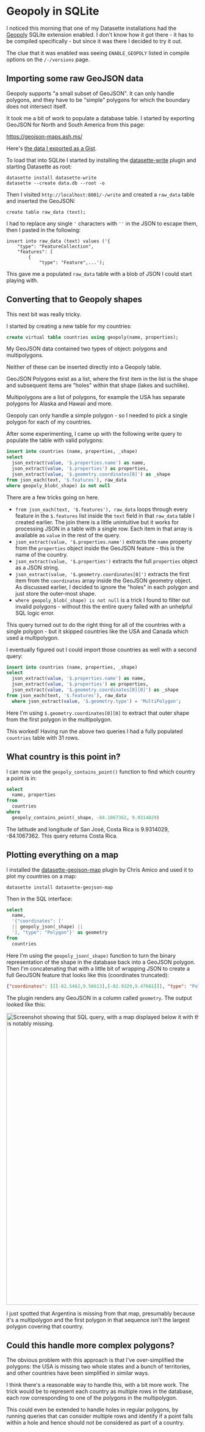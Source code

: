 # Geopoly in SQLite

I noticed this morning that one of my Datasette installations had the [Geopoly](https://www.sqlite.org/geopoly.html) SQLite extension enabled. I don't know how it got there - it has to be compiled specifically - but since it was there I decided to try it out.

The clue that it was enabled was seeing `ENABLE_GEOPOLY` listed in compile options on the `/-/versions` page.

## Importing some raw GeoJSON data

Geopoly supports "a small subset of GeoJSON". It can only handle polygons, and they have to be "simple" polygons for which the boundary does not intersect itself.

It took me a bit of work to populate a database table. I started by exporting GeoJSON for North and South America from this page:

https://geojson-maps.ash.ms/

Here's [the data I exported as a Gist](https://gist.github.com/simonw/683bf1ff7403796ae49b70be8e202e7e).

To load that into SQLite I started by installing the [datasette-write](https://datasette.io/plugins/datasette-write) plugin and starting Datasette as root:

```
datasette install datasette-write
datasette --create data.db --root -o
```
Then I visited `http://localhost:8001/-/write` and created a `raw_data` table and inserted the GeoJSON:
```
create table raw_data (text);
```
I had to replace any single `'` characters with `''` in the JSON to escape them, then I pasted in the following:
```
insert into raw_data (text) values ('{
    "type": "FeatureCollection",
    "features": [
        {
            "type": "Feature",...');
```
This gave me a populated `raw_data` table with a blob of JSON I could start playing with.

## Converting that to Geopoly shapes

This next bit was really tricky.

I started by creating a new table for my countries:

```sql
create virtual table countries using geopoly(name, properties);
```

My GeoJSON data contained two types of object: polygons and multipolygons.

Neither of these can be inserted directly into a Geopoly table.

GeoJSON Polygons exist as a list, where the first item in the list is the shape and subsequent items are "holes" within that shape (lakes and suchlike).

Multipolygons are a list of polygons, for example the USA has separate polygons for Alaska and Hawaii and more.

Geopoly can only handle a simple polygon - so I needed to pick a single polygon for each of my countries.

After some experimenting, I came up with the following write query to populate the table with valid polygons:

```sql
insert into countries (name, properties, _shape)
select
  json_extract(value, '$.properties.name') as name,
  json_extract(value, '$.properties') as properties,
  json_extract(value, '$.geometry.coordinates[0]') as _shape
from json_each(text, '$.features'), raw_data
where geopoly_blob(_shape) is not null
```
There are a few tricks going on here.

- `from json_each(text, '$.features'), raw_data` loops through every feature in the `$.features` list inside the `text` field in that `raw_data` table I created earlier. The join there is a little unintuitive but it works for processing JSON in a table with a single row. Each item in that array is available as `value` in the rest of the query.
- `json_extract(value, '$.properties.name')` extracts the `name` property from the `properties` object inside the GeoJSON feature - this is the name of the country.
- `json_extract(value, '$.properties')` extracts the full `properties` object as a JSON string.
- `json_extract(value, '$.geometry.coordinates[0]')` extracts the first item from the `coordinates` array inside the GeoJSON geometry object. As discussed earlier, I decided to ignore the "holes" in each polygon and just store the outer-most shape.
- `where geopoly_blob(_shape) is not null` is a trick I found to filter out invalid polygons - without this the entire query failed with an unhelpful SQL logic error.

This query turned out to do the right thing for all of the countries with a single polygon - but it skipped countries like the USA and Canada which used a multipolygon.

I eventually figured out I could import those countries as well with a second query:

```sql
insert into countries (name, properties, _shape)
select
  json_extract(value, '$.properties.name') as name,
  json_extract(value, '$.properties') as properties,
  json_extract(value, '$.geometry.coordinates[0][0]') as _shape
from json_each(text, '$.features'), raw_data
  where json_extract(value, '$.geometry.type') = 'MultiPolygon';
```
Here I'm using `$.geometry.coordinates[0][0]` to extract that outer shape from the first polygon in the multipolygon.

This worked! Having run the above two queries I had a fully populated `countries` table with 31 rows.

## What country is this point in?

I can now use the `geopoly_contains_point()` function to find which country a point is in:

```sql
select
  name, properties
from
  countries
where
  geopoly_contains_point(_shape, -84.1067362, 9.9314029)
```
The latitude and longitude of San José, Costa Rica is 9.9314029, -84.1067362. This query returns Costa Rica.

## Plotting everything on a map

I installed the [datasette-geojson-map](https://datasette.io/plugins/datasette-geojson-map) plugin by Chris Amico and used it to plot my countries on a map:

```
datasette install datasette-geojson-map
```
Then in the SQL interface:
```sql
select
  name,
  '{"coordinates": ['
  || geopoly_json(_shape) || 
  '], "type": "Polygon"}' as geometry
from
  countries
```
Here I'm using the `geopoly_json(_shape)` function to turn the binary representation of the shape in the database back into a GeoJSON polygon. Then I'm concatenating that with a little bit of wrapping JSON to create a full GeoJSON feature that looks like this (coordinates truncated):

```json
{"coordinates": [[[-82.5462,9.56613],[-82.9329,9.47681]]], "type": "Polygon"}
```

The plugin renders any GeoJSON in a column called `geometry`. The output looked like this:

<img width="765" alt="Screenshot showing that SQL query, with a map displayed below it with the outlines of all 31 countries. Argentina is notably missing." src="https://user-images.githubusercontent.com/9599/210618239-4c14bf8a-6c83-4220-b86a-047b5ea01c1d.png">

I just spotted that Argentina is missing from that map, presumably because it's a multipolygon and the first polygon in that sequence isn't the largest polygon covering that country.

## Could this handle more complex polygons?

The obvious problem with this approach is that I've over-simplified the polygons: the USA is missing two whole states and a bunch of territories, and other countries have been simplified in similar ways.

I think there's a reasonable way to handle this, with a bit more work. The trick would be to represent each country as multiple rows in the database, each row corresponding to one of the polygons in the multipolygon.

This could even be extended to handle holes in regular polygons, by running queries that can consider multiple rows and identify if a point falls within a hole and hence should not be considered as part of a country.
